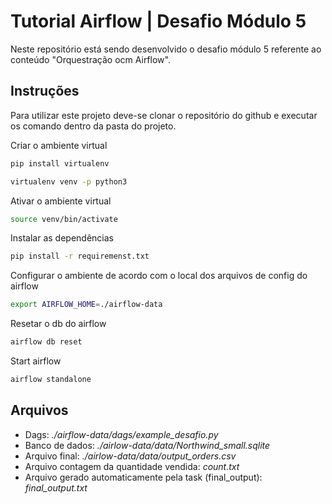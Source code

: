# Tutorial Airflow | Desafio Módulo 5

Neste repositório está sendo desenvolvido o desafio módulo 5 referente ao conteúdo "Orquestração ocm Airflow". 

## Instruções

Para utilizar este projeto deve-se clonar o repositório do github e executar os comando dentro da pasta do projeto. 

Criar o ambiente virtual
```bash
pip install virtualenv
```

```bash
virtualenv venv -p python3
```

Ativar o ambiente virtual
```bash
source venv/bin/activate
```

Instalar as dependências
```bash
pip install -r requiremenst.txt
```

Configurar o ambiente de acordo com o local dos arquivos de config do airflow
```bash
export AIRFLOW_HOME=./airflow-data
```

Resetar o db do airflow 
```bash
airflow db reset
```

Start airflow
```bash
airflow standalone
```

## Arquivos
- Dags: *./airflow-data/dags/example_desafio.py*
- Banco de dados: *./airlow-data/data/Northwind_small.sqlite*
- Arquivo final: *./airlow-data/data/output_orders.csv*
- Arquivo contagem da quantidade vendida: *count.txt*
- Arquivo gerado automaticamente pela task (final_output): *final_output.txt*
